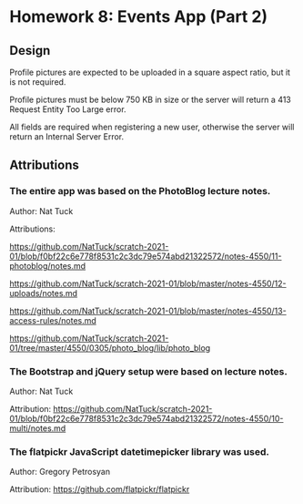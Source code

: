 # Homework 8: Events App (Part 2)

## Design

Profile pictures are expected to be uploaded in a square aspect ratio, but it is not required.

Profile pictures must be below 750 KB in size or the server will return a 413 Request Entity Too Large error.

All fields are required when registering a new user, otherwise the server will return an Internal Server Error.

## Attributions

### The entire app was based on the PhotoBlog lecture notes.

Author: Nat Tuck

Attributions:

https://github.com/NatTuck/scratch-2021-01/blob/f0bf22c6e778f8531c2c3dc79e574abd21322572/notes-4550/11-photoblog/notes.md

https://github.com/NatTuck/scratch-2021-01/blob/master/notes-4550/12-uploads/notes.md

https://github.com/NatTuck/scratch-2021-01/blob/master/notes-4550/13-access-rules/notes.md

https://github.com/NatTuck/scratch-2021-01/tree/master/4550/0305/photo_blog/lib/photo_blog


### The Bootstrap and jQuery setup were based on lecture notes.

Author: Nat Tuck

Attribution: https://github.com/NatTuck/scratch-2021-01/blob/f0bf22c6e778f8531c2c3dc79e574abd21322572/notes-4550/10-multi/notes.md

### The flatpickr JavaScript datetimepicker library was used.

Author: Gregory Petrosyan

Attribution: https://github.com/flatpickr/flatpickr
